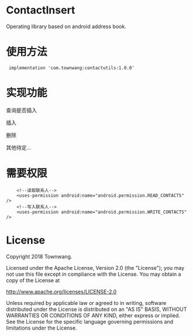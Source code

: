 # ContactInsert
Operating library based on android address book.

# 使用方法

```
 implementation 'com.townwang:contactutils:1.0.0'
```
# 实现功能

查询是否插入

插入

删除

其他待定...

# 需要权限

```
    <!--读取联系人-->
    <uses-permission android:name="android.permission.READ_CONTACTS" />
    <!--写入联系人-->
    <uses-permission android:name="android.permission.WRITE_CONTACTS" />
```


# License
Copyright 2018 Townwang.

Licensed under the Apache License, Version 2.0 (the "License");
you may not use this file except in compliance with the License.
You may obtain a copy of the License at

   http://www.apache.org/licenses/LICENSE-2.0

Unless required by applicable law or agreed to in writing, software
distributed under the License is distributed on an "AS IS" BASIS,
WITHOUT WARRANTIES OR CONDITIONS OF ANY KIND, either express or implied.
See the License for the specific language governing permissions and
limitations under the License.
